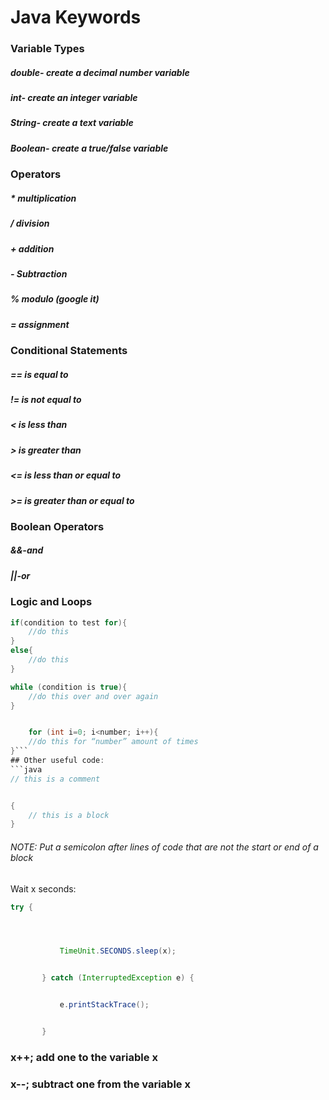# Java Keywords  
### Variable Types  
##### double- create a decimal number variable  
##### int- create an integer variable  
##### String- create a text variable  
##### Boolean- create a true/false variable  
  
### Operators  
##### *   multiplication  
##### /   division  
##### +   addition  
##### -   Subtraction  
##### %   modulo (google it)  
##### =   assignment  
  
### Conditional Statements
##### == is equal to
##### != is not equal to
##### < is less than
##### \> is greater than
##### <= is less than or equal to
##### \>= is greater than or equal to

### Boolean Operators
##### &&-and
##### ||-or

### Logic and Loops
```java
if(condition to test for){
	//do this
}
else{
	//do this
}

while (condition is true){
	//do this over and over again
}


    for (int i=0; i<number; i++){
	//do this for “number” amount of times
}```
## Other useful code:
```java
// this is a comment


{
	// this is a block
}
```
###### NOTE: Put a semicolon after lines of code that are not the start or end of a block

Wait x seconds:
``` java
try {




           TimeUnit.SECONDS.sleep(x);


       } catch (InterruptedException e) {


           e.printStackTrace();


       }
```

### x++;   add one to the variable x
### x--; subtract one from the variable x
